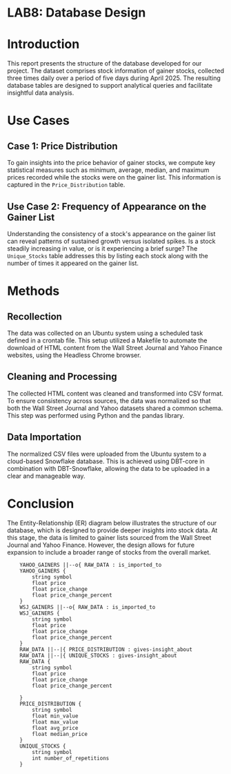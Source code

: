 # LAB8: Database Design

# Introduction
This report presents the structure of the database developed for our project. The dataset comprises stock information of gainer stocks, collected three times daily over a period of five days during April 2025. The resulting database tables are designed to support analytical queries and facilitate insightful data analysis.

# Use Cases

## Case 1: Price Distribution
To gain insights into the price behavior of gainer stocks, we compute key statistical measures such as minimum, average, median, and maximum prices recorded while the stocks were on the gainer list. This information is captured in the `Price_Distribution` table.

## Use Case 2: Frequency of Appearance on the Gainer List
Understanding the consistency of a stock's appearance on the gainer list can reveal patterns of sustained growth versus isolated spikes. Is a stock steadily increasing in value, or is it experiencing a brief surge? The `Unique_Stocks` table addresses this by listing each stock along with the number of times it appeared on the gainer list.

# Methods

## Recollection
The data was collected on an Ubuntu system using a scheduled task defined in a crontab file. This setup utilized a Makefile to automate the download of HTML content from the Wall Street Journal and Yahoo Finance websites, using the Headless Chrome browser.

## Cleaning and Processing
The collected HTML content was cleaned and transformed into CSV format. To ensure consistency across sources, the data was normalized so that both the Wall Street Journal and Yahoo datasets shared a common schema. This step was performed using Python and the pandas library.

## Data Importation
The normalized CSV files were uploaded from the Ubuntu system to a cloud-based Snowflake database. This is achieved using DBT-core in combination with DBT-Snowflake, allowing the data to be uploaded in a clear and manageable way.

# Conclusion
The Entity-Relationship (ER) diagram below illustrates the structure of our database, which is designed to provide deeper insights into stock data. At this stage, the data is limited to gainer lists sourced from the Wall Street Journal and Yahoo Finance. However, the design allows for future expansion to include a broader range of stocks from the overall market.

```mermaid
    YAHOO_GAINERS ||--o{ RAW_DATA : is_imported_to
    YAHOO_GAINERS {
        string symbol
        float price
        float price_change
        float price_change_percent
    }
    WSJ_GAINERS ||--o{ RAW_DATA : is_imported_to
    WSJ_GAINERS {
        string symbol
        float price
        float price_change
        float price_change_percent
    }
    RAW_DATA ||--|{ PRICE_DISTRIBUTION : gives-insight_about
    RAW_DATA ||--|{ UNIQUE_STOCKS : gives-insight_about
    RAW_DATA {
        string symbol
        float price
        float price_change
        float price_change_percent
    
    }
    PRICE_DISTRIBUTION {
        string symbol
        float min_value
        float max_value
        float avg_price
        float median_price
    }
    UNIQUE_STOCKS {
        string symbol
        int number_of_repetitions
    }
```




